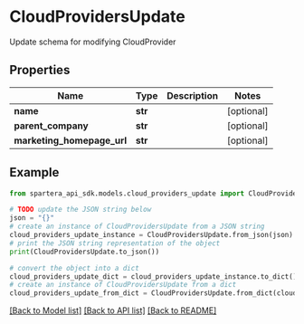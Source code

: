 # CloudProvidersUpdate

Update schema for modifying CloudProvider

## Properties

Name | Type | Description | Notes
------------ | ------------- | ------------- | -------------
**name** | **str** |  | [optional] 
**parent_company** | **str** |  | [optional] 
**marketing_homepage_url** | **str** |  | [optional] 

## Example

```python
from spartera_api_sdk.models.cloud_providers_update import CloudProvidersUpdate

# TODO update the JSON string below
json = "{}"
# create an instance of CloudProvidersUpdate from a JSON string
cloud_providers_update_instance = CloudProvidersUpdate.from_json(json)
# print the JSON string representation of the object
print(CloudProvidersUpdate.to_json())

# convert the object into a dict
cloud_providers_update_dict = cloud_providers_update_instance.to_dict()
# create an instance of CloudProvidersUpdate from a dict
cloud_providers_update_from_dict = CloudProvidersUpdate.from_dict(cloud_providers_update_dict)
```
[[Back to Model list]](../README.md#documentation-for-models) [[Back to API list]](../README.md#documentation-for-api-endpoints) [[Back to README]](../README.md)


